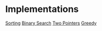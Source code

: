 # Implementations

[Sorting](https://usaco.guide/silver/sorting-custom?lang=cpp)
[Binary Search](https://usaco.guide/silver/binary-search?lang=cpp)
[Two Pointers](https://usaco.guide/silver/2P?lang=cpp)
[Greedy](https://usaco.guide/silver/greedy-sorting?lang=cpp)
